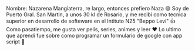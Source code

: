 Nombre: Nazarena Mangiaterra, re largo, entonces prefiero Naza 😄
Soy de Puerto Gral. San Martin, a unos 30 kl de Rosario, y me recibi como tecnica superior en desarrollo de softeware en el Intituto N25 "Beppo Levi" 👍
Como pasatiempo, me gusta ver pelis, series, animes y leer ❤️
Lo ultimo que aprendi fue sobre como programar un formulario de google con app script 👀
